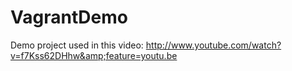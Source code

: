 VagrantDemo
===========

Demo project used in this video: http://www.youtube.com/watch?v=f7Kss62DHhw&amp;feature=youtu.be
